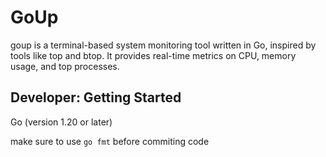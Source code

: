 # GoUp
goup is a terminal-based system monitoring tool written in Go, inspired by tools like top and btop. It provides real-time metrics on CPU, memory usage, and top processes.

## Developer: Getting Started

Go (version 1.20 or later)

make sure to use `go fmt` before commiting code
